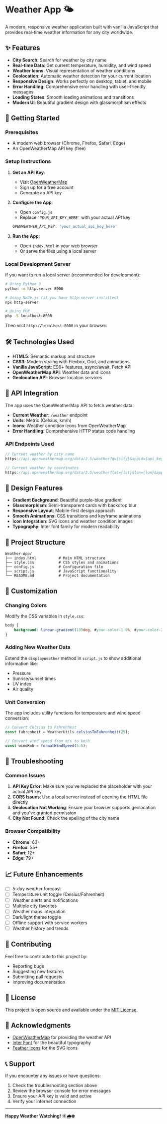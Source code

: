 # Weather App 🌤️

A modern, responsive weather application built with vanilla JavaScript that provides real-time weather information for any city worldwide.

## ✨ Features

- **City Search**: Search for weather by city name
- **Real-time Data**: Get current temperature, humidity, and wind speed
- **Weather Icons**: Visual representation of weather conditions
- **Geolocation**: Automatic weather detection for your current location
- **Responsive Design**: Works perfectly on desktop, tablet, and mobile
- **Error Handling**: Comprehensive error handling with user-friendly messages
- **Loading States**: Smooth loading animations and transitions
- **Modern UI**: Beautiful gradient design with glassmorphism effects

## 🚀 Getting Started

### Prerequisites

- A modern web browser (Chrome, Firefox, Safari, Edge)
- An OpenWeatherMap API key (free)

### Setup Instructions

1. **Get an API Key**:
   - Visit [OpenWeatherMap](https://openweathermap.org/api)
   - Sign up for a free account
   - Generate an API key

2. **Configure the App**:
   - Open `config.js`
   - Replace `'YOUR_API_KEY_HERE'` with your actual API key:
   ```javascript
   OPENWEATHER_API_KEY: 'your_actual_api_key_here'
   ```

3. **Run the App**:
   - Open `index.html` in your web browser
   - Or serve the files using a local server

### Local Development Server

If you want to run a local server (recommended for development):

```bash
# Using Python 3
python -m http.server 8000

# Using Node.js (if you have http-server installed)
npx http-server

# Using PHP
php -S localhost:8000
```

Then visit `http://localhost:8000` in your browser.

## 🛠️ Technologies Used

- **HTML5**: Semantic markup and structure
- **CSS3**: Modern styling with Flexbox, Grid, and animations
- **Vanilla JavaScript**: ES6+ features, async/await, Fetch API
- **OpenWeatherMap API**: Weather data and icons
- **Geolocation API**: Browser location services

## 📱 API Integration

The app uses the OpenWeatherMap API to fetch weather data:

- **Current Weather**: `/weather` endpoint
- **Units**: Metric (Celsius, km/h)
- **Icons**: Weather condition icons from OpenWeatherMap
- **Error Handling**: Comprehensive HTTP status code handling

### API Endpoints Used

```javascript
// Current weather by city name
https://api.openweathermap.org/data/2.5/weather?q={city}&appid={api_key}&units=metric

// Current weather by coordinates
https://api.openweathermap.org/data/2.5/weather?lat={lat}&lon={lon}&appid={api_key}&units=metric
```

## 🎨 Design Features

- **Gradient Background**: Beautiful purple-blue gradient
- **Glassmorphism**: Semi-transparent cards with backdrop blur
- **Responsive Layout**: Mobile-first design approach
- **Smooth Animations**: CSS transitions and keyframe animations
- **Icon Integration**: SVG icons and weather condition images
- **Typography**: Inter font family for modern readability

## 📁 Project Structure

```
Weather-App/
├── index.html          # Main HTML structure
├── style.css           # CSS styles and animations
├── config.js           # Configuration file
├── script.js           # JavaScript functionality
└── README.md           # Project documentation
```

## 🔧 Customization

### Changing Colors

Modify the CSS variables in `style.css`:

```css
body {
    background: linear-gradient(135deg, #your-color-1 0%, #your-color-2 100%);
}
```

### Adding New Weather Data

Extend the `displayWeather` method in `script.js` to show additional information like:
- Pressure
- Sunrise/sunset times
- UV index
- Air quality

### Unit Conversion

The app includes utility functions for temperature and wind speed conversion:

```javascript
// Convert Celsius to Fahrenheit
const fahrenheit = WeatherUtils.celsiusToFahrenheit(25);

// Convert wind speed from m/s to km/h
const windKmh = formatWindSpeed(5.5);
```

## 🐛 Troubleshooting

### Common Issues

1. **API Key Error**: Make sure you've replaced the placeholder with your actual API key
2. **CORS Issues**: Use a local server instead of opening the HTML file directly
3. **Geolocation Not Working**: Ensure your browser supports geolocation and you've granted permission
4. **City Not Found**: Check the spelling of the city name

### Browser Compatibility

- **Chrome**: 60+
- **Firefox**: 55+
- **Safari**: 12+
- **Edge**: 79+

## 📈 Future Enhancements

- [ ] 5-day weather forecast
- [ ] Temperature unit toggle (Celsius/Fahrenheit)
- [ ] Weather alerts and notifications
- [ ] Multiple city favorites
- [ ] Weather maps integration
- [ ] Dark/light theme toggle
- [ ] Offline support with service workers
- [ ] Weather history and trends

## 🤝 Contributing

Feel free to contribute to this project by:
- Reporting bugs
- Suggesting new features
- Submitting pull requests
- Improving documentation

## 📄 License

This project is open source and available under the [MIT License](LICENSE).

## 🙏 Acknowledgments

- [OpenWeatherMap](https://openweathermap.org/) for providing the weather API
- [Inter Font](https://rsms.me/inter/) for the beautiful typography
- [Feather Icons](https://feathericons.com/) for the SVG icons

## 📞 Support

If you encounter any issues or have questions:
1. Check the troubleshooting section above
2. Review the browser console for error messages
3. Ensure your API key is valid and active
4. Verify your internet connection

---

**Happy Weather Watching! ☀️🌧️❄️**
